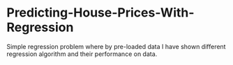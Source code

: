 # Predicting-House-Prices-With-Regression
Simple regression problem where by pre-loaded data I have shown different regression algorithm and their performance on data.
